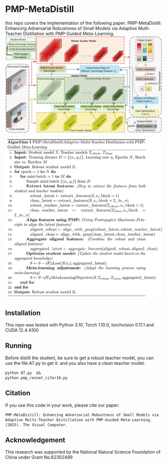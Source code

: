 # PMP-MetaDistill
this repo covers the implementation of the following paper:
PMP-MetaDistill: Enhancing Adversarial Robustness of Small Models via Adaptive Multi-Teacher Distillation with PMP-Guided Meta-Learning.
![image](figures/multi-teacher-whole.jpg)

![Algorithm](https://github.com/linzechaochao/PMP-MetaDistill/blob/master/figures/Algorithm-of-PMP-MetaDistill.jpg)

## Installation
This repo was tested with Python 3.10, Torch 1.10.0, torchvision 0.11.1 and CUDA 12.4 A100

## Running
Before distill the student, be sure to get a robust teacher model, you can use the file AT.py to get it.
and you also have a clean teacher model.
```
python AT.py  &&
python pmp_resnet_cifar10.py
```
## Citation
If you use this code in your work, please cite our paper:
```
PMP-MetaDistill: Enhancing Adversarial Robustness of Small Models via Adaptive Multi-Teacher Distillation with PMP-Guided Meta-Learning. (2025). The Visual Computer. 
```

## Acknowledgement
This research was supported by the National Natural Science Foundation of China under Grant No.62302499
